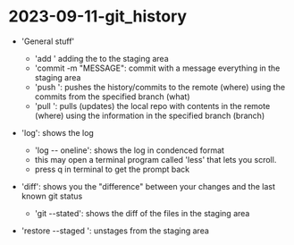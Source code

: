 # 2023-09-11-git_history
- 'General stuff'
    - 'add <FILENAMES>' adding the <FILENAMES> to the staging area
    - 'commit -m "MESSAGE": commit with a message everything in the staging area
    - 'push <WHERE> <WHAT>': pushes the history/commits to the remote (where) using the commits from the specified branch (what)
    - 'pull <WHERE> <WHAT>': pulls (updates) the local repo with contents in the remote (where) using the information in the specified branch (branch)

- 'log': shows the log
    - 'log -- oneline': shows the log in condenced format
    - this may open a terminal program called 'less' that lets you scroll.
    - press q in terminal to get the prompt back

- 'diff': shows you the "difference" between your changes and the last known git status
    - 'git --stated': shows the diff of the files in the staging area

- 'restore --staged <FILE>': unstages <FILE> from the staging area